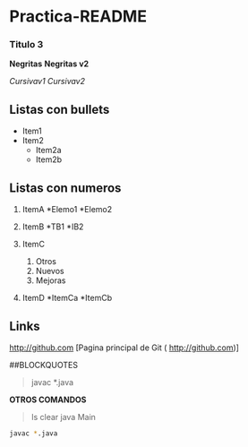 # Practica-README

### Titulo 3

**Negritas**
__Negritas v2__

*Cursivav1*
_Cursivav2_

## Listas con bullets
* Item1
* Item2
  * Item2a
  * Item2b

 ## Listas con numeros 
1. ItemA
   *Elemo1
   *Elemo2

3. ItemB
   *TB1
   *IB2

4. ItemC
   1. Otros
   2. Nuevos
   3. Mejoras
  
6. ItemD
   *ItemCa
   *ItemCb

 ## Links
 http://github.com
 [Pagina principal de Git ( http://github.com)]

 ##BLOCKQUOTES
 > javac *.java

**OTROS COMANDOS**
> ls
> clear
> java Main

 ```bash
javac *.java
  ```
